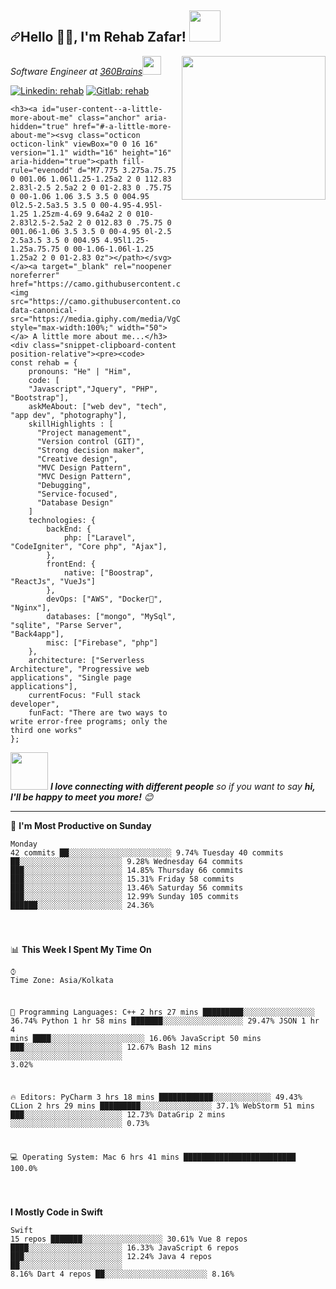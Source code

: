 <article class="markdown-body entry-content container-lg" itemprop="text"><h2><a id="user-content-नमस्ते-namaste-im-anmol-pratap-singh-" class="anchor" aria-hidden="true" href="javascript:void(0)"><svg class="octicon octicon-link" viewBox="0 0 16 16" version="1.1" width="16" height="16" aria-hidden="true"><path fill-rule="evenodd" d="M7.775 3.275a.75.75 0 001.06 1.06l1.25-1.25a2 2 0 112.83 2.83l-2.5 2.5a2 2 0 01-2.83 0 .75.75 0 00-1.06 1.06 3.5 3.5 0 004.95 0l2.5-2.5a3.5 3.5 0 00-4.95-4.95l-1.25 1.25zm-4.69 9.64a2 2 0 010-2.83l2.5-2.5a2 2 0 012.83 0 .75.75 0 001.06-1.06 3.5 3.5 0 00-4.95 0l-2.5 2.5a3.5 3.5 0 004.95 4.95l1.25-1.25a.75.75 0 00-1.06-1.06l-1.25 1.25a2 2 0 01-2.83 0z"></path></svg></a>Hello 🙏🏻, I'm Rehab Zafar! <a target="_blank" rel="noopener noreferrer" href="https://camo.githubusercontent.com/2c8b3670d933220ae3c023fa1d568682975cce3f10799d0d3ff5ecac394b4ee8/68747470733a2f2f6d656469612e67697068792e636f6d2f6d656469612f31326f75664342304d795a31476f2f67697068792e676966"><img src="https://camo.githubusercontent.com/2c8b3670d933220ae3c023fa1d568682975cce3f10799d0d3ff5ecac394b4ee8/68747470733a2f2f6d656469612e67697068792e636f6d2f6d656469612f31326f75664342304d795a31476f2f67697068792e676966" data-canonical-src="https://media.giphy.com/media/12oufCB0MyZ1Go/giphy.gif" style="max-width:100%;" width="50"></a></h2>
    <p><a target="_blank" rel="noopener noreferrer" href="https://camo.githubusercontent.com/62da68eb62b1e5f175f7d1f0191dd89a653d7908feb22d37d4a0ab07365d6791/68747470733a2f2f6d656469612e67697068792e636f6d2f6d656469612f4d3967624264396e6244724f5475314d71782f67697068792e676966"><img src="https://camo.githubusercontent.com/62da68eb62b1e5f175f7d1f0191dd89a653d7908feb22d37d4a0ab07365d6791/68747470733a2f2f6d656469612e67697068792e636f6d2f6d656469612f4d3967624264396e6244724f5475314d71782f67697068792e676966" data-canonical-src="https://media.giphy.com/media/M9gbBd9nbDrOTu1Mqx/giphy.gif" style="max-width:100%;" width="230" align="right"></a></p>
    <p><em>Software Engineer at <a href="https://www.360brains.com/" rel="nofollow">360Brains</a><a target="_blank" rel="noopener noreferrer" href="https://camo.githubusercontent.com/63371d36886ee658f5a97401f393e1ab1684b2fd3de674b8f5efc7d410b2a3d0/68747470733a2f2f6d656469612e67697068792e636f6d2f6d656469612f57556c706c634d704f43456d5447427442572f67697068792e676966"><img src="https://camo.githubusercontent.com/63371d36886ee658f5a97401f393e1ab1684b2fd3de674b8f5efc7d410b2a3d0/68747470733a2f2f6d656469612e67697068792e636f6d2f6d656469612f57556c706c634d704f43456d5447427442572f67697068792e676966" data-canonical-src="https://media.giphy.com/media/WUlplcMpOCEmTGBtBW/giphy.gif" style="max-width:100%;" width="30"></a>
        </em></p>
    <p>
        <a href="https://www.linkedin.com/in/rehab-zafar-a44472170/"><img src="https://img.shields.io/badge/LinkedIn-0077B5?style=for-the-badge&logo=linkedin&logoColor=white" alt="Linkedin: rehab" style="max-width:100%;"></a>
        <a href="https://gitlab.com/Rehab-Zafar"><img src="https://img.shields.io/badge/GitLab-330F63?style=for-the-badge&logo=gitlab&logoColor=white" alt="Gitlab: rehab" style="max-width:100%;"></a>

    <h3><a id="user-content--a-little-more-about-me" class="anchor" aria-hidden="true" href="#-a-little-more-about-me"><svg class="octicon octicon-link" viewBox="0 0 16 16" version="1.1" width="16" height="16" aria-hidden="true"><path fill-rule="evenodd" d="M7.775 3.275a.75.75 0 001.06 1.06l1.25-1.25a2 2 0 112.83 2.83l-2.5 2.5a2 2 0 01-2.83 0 .75.75 0 00-1.06 1.06 3.5 3.5 0 004.95 0l2.5-2.5a3.5 3.5 0 00-4.95-4.95l-1.25 1.25zm-4.69 9.64a2 2 0 010-2.83l2.5-2.5a2 2 0 012.83 0 .75.75 0 001.06-1.06 3.5 3.5 0 00-4.95 0l-2.5 2.5a3.5 3.5 0 004.95 4.95l1.25-1.25a.75.75 0 00-1.06-1.06l-1.25 1.25a2 2 0 01-2.83 0z"></path></svg></a><a target="_blank" rel="noopener noreferrer" href="https://camo.githubusercontent.com/be37cdc8f930300096c506ad4574eaae977c48fbb2705cfcb92f4eeab8282c7a/68747470733a2f2f6d656469612e67697068792e636f6d2f6d656469612f56674344417a634b767352364f4d307557672f67697068792e676966"><img src="https://camo.githubusercontent.com/be37cdc8f930300096c506ad4574eaae977c48fbb2705cfcb92f4eeab8282c7a/68747470733a2f2f6d656469612e67697068792e636f6d2f6d656469612f56674344417a634b767352364f4d307557672f67697068792e676966" data-canonical-src="https://media.giphy.com/media/VgCDAzcKvsR6OM0uWg/giphy.gif" style="max-width:100%;" width="50"></a> A little more about me...</h3>
    <div class="snippet-clipboard-content position-relative"><pre><code>    const rehab = {
        pronouns: "He" | "Him",
        code: [
        "Javascript","Jquery", "PHP", "Bootstrap"],
        askMeAbout: ["web dev", "tech", "app dev", "photography"],
        skillHighlights : [
          "Project management",
          "Version control (GIT)",
          "Strong decision maker",
          "Creative design",
          "MVC Design Pattern",
          "MVC Design Pattern",
          "Debugging",
          "Service-focused",
          "Database Design"
        ]
        technologies: {
            backEnd: {
                php: ["Laravel", "CodeIgniter", "Core php", "Ajax"],
            },
            frontEnd: {
                native: ["Boostrap", "ReactJs", "VueJs"]
            },
            devOps: ["AWS", "Docker🐳", "Nginx"],
            databases: ["mongo", "MySql", "sqlite", "Parse Server", "Back4app"],
            misc: ["Firebase", "php"]
        },
        architecture: ["Serverless Architecture", "Progressive web applications", "Single page applications"],
        currentFocus: "Full stack developer",
        funFact: "There are two ways to write error-free programs; only the third one works"
    };
</code></pre>
    </div>
    <p><a target="_blank" rel="noopener noreferrer" href="https://camo.githubusercontent.com/ec0df7b334d15078e980be8f26f35f1bd6f004eaa4a121db42fed361360c1817/68747470733a2f2f6d656469612e67697068792e636f6d2f6d656469612f4c6e516a7057614f4e386e68723231764e572f67697068792e676966"><img src="https://camo.githubusercontent.com/ec0df7b334d15078e980be8f26f35f1bd6f004eaa4a121db42fed361360c1817/68747470733a2f2f6d656469612e67697068792e636f6d2f6d656469612f4c6e516a7057614f4e386e68723231764e572f67697068792e676966" data-canonical-src="https://media.giphy.com/media/LnQjpWaON8nhr21vNW/giphy.gif" style="max-width:100%;" width="60"></a> <em><b>I love connecting with different people</b> so if you want to say <b>hi, I'll be happy to meet you more!</b> <g-emoji class="g-emoji" alias="blush" fallback-src="https://github.githubassets.com/images/icons/emoji/unicode/1f60a.png">😊</g-emoji></em></p>
    <hr>
    <p><g-emoji class="g-emoji" alias="date" fallback-src="https://github.githubassets.com/images/icons/emoji/unicode/1f4c5.png">📅</g-emoji> <strong>I'm Most Productive on Sunday</strong></p>
    <div class="snippet-clipboard-content position-relative"><pre lang="text"><code>Monday       42 commits     ██░░░░░░░░░░░░░░░░░░░░░░░   9.74%
Tuesday      40 commits     ██░░░░░░░░░░░░░░░░░░░░░░░   9.28%
Wednesday    64 commits     ███░░░░░░░░░░░░░░░░░░░░░░   14.85%
Thursday     66 commits     ███░░░░░░░░░░░░░░░░░░░░░░   15.31%
Friday       58 commits     ███░░░░░░░░░░░░░░░░░░░░░░   13.46%
Saturday     56 commits     ███░░░░░░░░░░░░░░░░░░░░░░   12.99%
Sunday       105 commits    ██████░░░░░░░░░░░░░░░░░░░   24.36%

</code></pre>
    </div>
    <p><g-emoji class="g-emoji" alias="bar_chart" fallback-src="https://github.githubassets.com/images/icons/emoji/unicode/1f4ca.png">📊</g-emoji> <strong>This Week I Spent My Time On</strong></p>
    <div class="snippet-clipboard-content position-relative"><pre lang="text"><code>⌚︎ Time Zone: Asia/Kolkata

💬 Programming Languages:
C++                      2 hrs 27 mins       █████████░░░░░░░░░░░░░░░░   36.74%
Python                   1 hr 58 mins        ███████░░░░░░░░░░░░░░░░░░   29.47%
JSON                     1 hr 4 mins         ████░░░░░░░░░░░░░░░░░░░░░   16.06%
JavaScript               50 mins             ███░░░░░░░░░░░░░░░░░░░░░░   12.67%
Bash                     12 mins             ░░░░░░░░░░░░░░░░░░░░░░░░░   3.02%

🔥 Editors:
PyCharm                  3 hrs 18 mins       ████████████░░░░░░░░░░░░░   49.43%
CLion                    2 hrs 29 mins       █████████░░░░░░░░░░░░░░░░   37.1%
WebStorm                 51 mins             ███░░░░░░░░░░░░░░░░░░░░░░   12.73%
DataGrip                 2 mins              ░░░░░░░░░░░░░░░░░░░░░░░░░   0.73%

💻 Operating System:
Mac                      6 hrs 41 mins       █████████████████████████   100.0%

</code></pre>
    <p><strong>I Mostly Code in Swift</strong></p>
    <div class="snippet-clipboard-content position-relative"><pre lang="text"><code>Swift                    15 repos            ███████░░░░░░░░░░░░░░░░░░   30.61%
Vue                      8 repos             ████░░░░░░░░░░░░░░░░░░░░░   16.33%
JavaScript               6 repos             ███░░░░░░░░░░░░░░░░░░░░░░   12.24%
Java                     4 repos             ██░░░░░░░░░░░░░░░░░░░░░░░   8.16%
Dart                     4 repos             ██░░░░░░░░░░░░░░░░░░░░░░░   8.16%

</code></pre>
    </div>
    </div>

</article>
